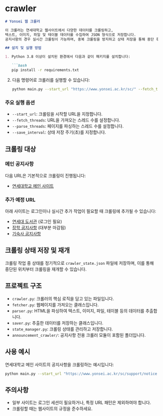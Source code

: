 # crawler

```markdown
# Yonsei 웹 크롤러

이 크롤러는 연세대학교 웹사이트에서 다양한 데이터를 크롤링하고,
텍스트, 이미지, 파일 및 테이블 데이터를 수집하여 JSON 형식으로 저장합니다.
공지사항의 경우 실시간 크롤링이 가능하며, 중복 크롤링을 방지하고 상태 저장을 통해 중단 후 재개가 가능합니다.

## 설치 및 실행 방법

1. Python 3.8 이상이 설치된 환경에서 다음과 같이 패키지를 설치합니다:

   ```bash
   pip install -r requirements.txt
   ```

2. 다음 명령어로 크롤러를 실행할 수 있습니다:

   ```bash
   python main.py --start_url "https://www.yonsei.ac.kr/sc/" --fetch_threads 3 --parse_threads 5 --save_interval 10
   ```

### 주요 실행 옵션

- `--start_url`: 크롤링을 시작할 URL을 지정합니다.
- `--fetch_threads`: URL을 가져오는 스레드 수를 설정합니다.
- `--parse_threads`: 페이지를 파싱하는 스레드 수를 설정합니다.
- `--save_interval`: 상태 저장 주기(초)를 지정합니다.

## 크롤링 대상

### 메인 공지사항

다음 URL은 기본적으로 크롤링이 진행됩니다:

- [연세대학교 메인 사이트](https://www.yonsei.ac.kr/sc/)

### 추가 예정 URL

아래 사이트는 로그인이나 실시간 추가 작업이 필요할 때 크롤링에 추가될 수 있습니다:

- [연세대 도서관](https://library.yonsei.ac.kr/bbs/list/1) (로그인 필요)
- [장학 공지사항](https://www.yonsei.ac.kr/sc/support/scholarship.jsp) (대부분 마감됨)
- [기숙사 공지사항](https://yicdorm.yonsei.ac.kr/board.asp?mid=m05_07)

## 크롤링 상태 저장 및 재개

크롤링 작업 중 상태를 정기적으로 `crawler_state.json` 파일에 저장하며, 이를 통해 중단된 위치부터 크롤링을 재개할 수 있습니다.

## 프로젝트 구조

- `crawler.py`: 크롤러의 핵심 로직을 담고 있는 파일입니다.
- `fetcher.py`: 웹페이지를 가져오는 클래스입니다.
- `parser.py`: HTML을 파싱하여 텍스트, 이미지, 파일, 테이블 등의 데이터를 추출합니다.
- `saver.py`: 추출한 데이터를 저장하는 클래스입니다.
- `state_manager.py`: 크롤링 상태를 관리하고 저장합니다.
- `announcement_crawler/`: 공지사항 전용 크롤러 모듈이 포함된 폴더입니다.

## 사용 예시

연세대학교 메인 사이트의 공지사항을 크롤링하는 예시입니다:

```bash
python main.py --start_url "https://www.yonsei.ac.kr/sc/support/notice.jsp" --fetch_threads 3 --parse_threads 5 --save_interval 10
```

## 주의사항

- 일부 사이트는 로그인 세션이 필요하거나, 특정 URL 패턴은 제외하여야 합니다.
- 크롤링할 때는 웹사이트의 규정을 준수하세요.

